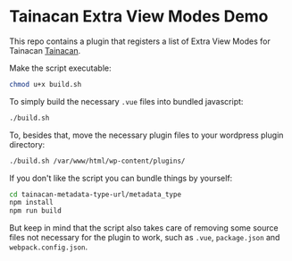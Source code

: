 # Tainacan Extra View Modes Demo

This repo contains a plugin that registers a list of Extra View Modes for Tainacan [Tainacan](https://tainacan.org).

Make the script executable:

```sh
chmod u+x build.sh
```

To simply build the necessary `.vue` files into bundled javascript:

```sh
./build.sh
```

To, besides that, move the necessary plugin files to your wordpress plugin directory:

```sh
./build.sh /var/www/html/wp-content/plugins/
```

If you don't like the script you can bundle things by yourself:

```sh
cd tainacan-metadata-type-url/metadata_type
npm install
npm run build
```

But keep in mind that the script also takes care of removing some source files not necessary for the plugin to work, such as `.vue`, `package.json` and `webpack.config.json`.
